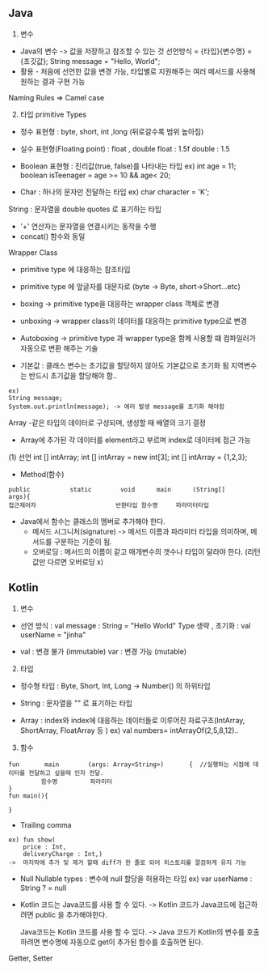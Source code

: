 ## Java

1. 변수 

- Java의 변수 -> 값을 저장하고 참조할 수 있는 것
선언방식 = {타입}{변수명} = {초깃값};
		String message = "Hello, World";
- 활용 - 처음에 선언한 값을 변경 가능, 
타입별로 지원해주는 여러 메서드를 사용해 원하는 결과 구현 가능

Naming Rules => Camel case 

2. 타입
primitive Types

- 정수 표현형 : byte, short, int ,long (뒤로갈수록 범위 높아짐)
- 실수 표현형(Floating point) : float , double 
float : 1.5f
double : 1.5

- Boolean 표현형 : 진리값(true, false)를 나타내는 타입 
ex) 
int age = 11;
boolean isTeenager = age >= 10 && age< 20;

- Char : 하나의 문자만 전달하는 타입
ex) char character = 'K';

String : 문자열을 double quotes 로 표기하는 타입 
- '+' 연산자는 문자열을 연결시키는 동작을 수행
- concat() 함수와 동일

Wrapper Class
- primitive type 에 대응하는 참조타입
- primitive type 에 앞글자를 대문자로 (byte -> Byte, short->Short...etc)

- boxing -> primitive type을 대응하는 wrapper class 객체로 변경
- unboxing -> wrapper class의 데이터를 대응하는 primitive type으로 변경
- Autoboxing -> primitive type 과 wrapper type을 함께 사용할 떄 컴파일러가 자동으로 변환
해주는 기술

- 기본값 : 클래스 변수는 초기값을 할당하지 않아도 기본값으로 초기화 됨
	  지역변수는 반드시 초기값을 할당해야 함..
```
ex) 
String message;
System.out.println(message); -> 에러 발생 message를 초기화 해야함 
```
Array
-같은 타입의 데이터로 구성되며, 생성할 때 배열의 크기 결정
- Array에 추가된 각 데이터를 element라고 부르며 index로 데이터에 접근 가능 

(1) 선언
	int [] intArray;
	int [] intArray = new int[3];
	int [] intArray = {1,2,3};

* Method(함수)
```
public           static        void      main      (String[]       args){
접근제어자		               반환타입 함수명     파라미터타입
```
- Java에서 함수는 클래스의 멤버로 추가해야 한다.
	+ 메서드 시그니처(signature) -> 메서드 이름과 파라미터 타입을 의미하며, 메서드를 구분하는 기준이 됨. 
	+ 오버로딩 : 메서드의 이름이 같고 매개변수의 갯수나 타입이 달라야 한다. (리턴값만 다르면 오버로딩 x)


## Kotlin

1. 변수 
- 선언 방식 : val message : String = "Hello World"
	Type 생략 , 초기화 : val userName = "jinha"

-	val : 변경 불가 (immutable)
	var : 변경 가능 (mutable)

2. 타입 

- 정수형 타입 : Byte, Short, Int, Long -> Number() 의 하위타입 

- String : 문자열을 "" 로 표기하는 타입

- Array : index와 index에 대응하는 데이터들로 이루어진 자료구조(IntArray, ShortArray, FloatArray 등 ) 
ex) val numbers= intArrayOf(2,5,8,12)..

3. 함수 
```
fun       main        (args: Array<String>)       {  //실행하는 시점에 데이터를 전달하고 싶을때 인자 전달. 
	     함수명	     파라미터 
}
fun main(){

}
```
- Trailing comma
```
ex) fun show(
	price : Int,
	deliveryCharge : Int,)
->  마지막에 추가 및 제거 할때 diff가 한 줄로 되어 히스토리를 깔끔하게 유지 가능 

```
- Null
	Nullable types : 변수에 null 할당을 허용하는 타입 
	ex) var userName : String ? = null

- Kotlin 코드는 Java코드를 사용 할 수 있다.
	-> Kotlin 코드가 Java코드에 접근하려면 public 을 추가해야한다.

	Java코드는 Kotlin 코드를 사용 할 수 있다.
		-> Java 코드가 Kotlin의 변수를 호출하려면 변수명에 자동으로 get이 추가된 함수를 호출하면 된다.

Getter, Setter




 